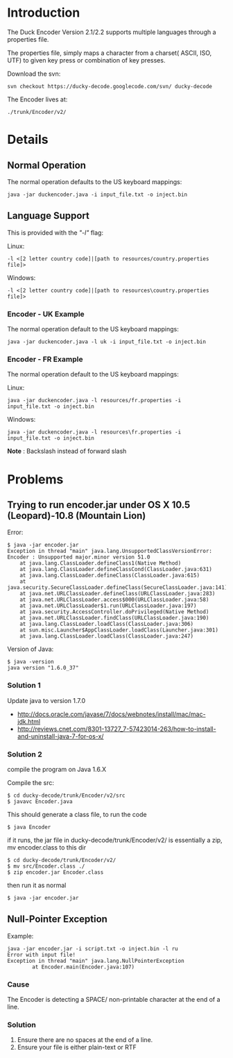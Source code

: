 # Introduction #
The Duck Encoder Version 2.1/2.2 supports multiple languages through a properties file.

The properties file, simply maps a character from a charset( ASCII, ISO, UTF) to given key press or combination of key presses.

Download the svn:

```
svn checkout https://ducky-decode.googlecode.com/svn/ ducky-decode
```

The Encoder lives at:
```
./trunk/Encoder/v2/
```
# Details #

## Normal Operation ##
The normal operation defaults to the US keyboard mappings:
```
java -jar duckencoder.java -i input_file.txt -o inject.bin
```

## Language Support ##
This is provided with the _"-l"_ flag:

Linux:
```
-l <[2 letter country code]|[path to resources/country.properties file]>
```

Windows:
```
-l <[2 letter country code]|[path to resources\country.properties file]>
```
### Encoder - UK Example ###
The normal operation default to the US keyboard mappings:
```
java -jar duckencoder.java -l uk -i input_file.txt -o inject.bin
```

### Encoder - FR Example ###
The normal operation default to the US keyboard mappings:

Linux:
```
java -jar duckencoder.java -l resources/fr.properties -i input_file.txt -o inject.bin
```

Windows:
```
java -jar duckencoder.java -l resources\fr.properties -i input_file.txt -o inject.bin
```
**Note** : Backslash instead of forward slash

# Problems #
## Trying to run encoder.jar under OS X 10.5 (Leopard)-10.8 (Mountain Lion) ##
Error:
```
$ java -jar encoder.jar
Exception in thread "main" java.lang.UnsupportedClassVersionError: Encoder : Unsupported major.minor version 51.0
	at java.lang.ClassLoader.defineClass1(Native Method)
	at java.lang.ClassLoader.defineClassCond(ClassLoader.java:631)
	at java.lang.ClassLoader.defineClass(ClassLoader.java:615)
	at java.security.SecureClassLoader.defineClass(SecureClassLoader.java:141)
	at java.net.URLClassLoader.defineClass(URLClassLoader.java:283)
	at java.net.URLClassLoader.access$000(URLClassLoader.java:58)
	at java.net.URLClassLoader$1.run(URLClassLoader.java:197)
	at java.security.AccessController.doPrivileged(Native Method)
	at java.net.URLClassLoader.findClass(URLClassLoader.java:190)
	at java.lang.ClassLoader.loadClass(ClassLoader.java:306)
	at sun.misc.Launcher$AppClassLoader.loadClass(Launcher.java:301)
	at java.lang.ClassLoader.loadClass(ClassLoader.java:247)
```
Version of Java:
```
$ java -version
java version "1.6.0_37"
```
### Solution 1 ###
Update java to version 1.7.0
  * http://docs.oracle.com/javase/7/docs/webnotes/install/mac/mac-jdk.html
  * http://reviews.cnet.com/8301-13727_7-57423014-263/how-to-install-and-uninstall-java-7-for-os-x/

### Solution 2 ###
compile the program on Java 1.6.X

Compile the src:
```
$ cd ducky-decode/trunk/Encoder/v2/src
$ javavc Encoder.java
```
This should generate a class file, to run the code
```
$ java Encoder
```
if it runs, the jar file in ducky-decode/trunk/Encoder/v2/ is essentially a zip, mv encoder.class to this dir
```
$ cd ducky-decode/trunk/Encoder/v2/
$ mv src/Encoder.class ./
$ zip encoder.jar Encoder.class
```
then run it as normal
```
$ java -jar encoder.jar
```

## Null-Pointer Exception ##
Example:
```
java -jar encoder.jar -i script.txt -o inject.bin -l ru
Error with input file!
Exception in thread "main" java.lang.NullPointerException
        at Encoder.main(Encoder.java:107)
```
### Cause ###
The Encoder is detecting a SPACE/ non-printable character at the end of a line.
### Solution ###
  1. Ensure there are no spaces at the end of a line.
  1. Ensure your file is either plain-text or RTF